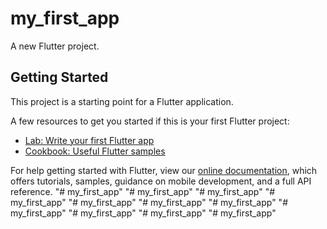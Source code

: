 # my_first_app

A new Flutter project.

## Getting Started

This project is a starting point for a Flutter application.

A few resources to get you started if this is your first Flutter project:

- [Lab: Write your first Flutter app](https://flutter.dev/docs/get-started/codelab)
- [Cookbook: Useful Flutter samples](https://flutter.dev/docs/cookbook)

For help getting started with Flutter, view our
[online documentation](https://flutter.dev/docs), which offers tutorials,
samples, guidance on mobile development, and a full API reference.
"# my_first_app" 
"# my_first_app" 
"# my_first_app" 
"# my_first_app" 
"# my_first_app" 
"# my_first_app" 
"# my_first_app" 
"# my_first_app" 
"# my_first_app" 
"# my_first_app" 
"# my_first_app" 

